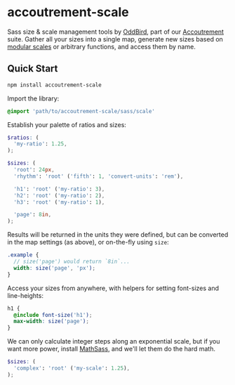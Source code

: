 accoutrement-scale
==================

Sass size & scale management tools
by [OddBird][oddbird],
part of our [Accoutrement][accoutrement] suite.
Gather all your sizes into a single map,
generate new sizes based on [modular scales][ms]
or arbitrary functions,
and access them by name.

[accoutrement]: http://oddbird.net/accoutrement/
[oddbird]: http://oddbird.net/
[ms]: http://www.modularscale.com/


Quick Start
-----------

```bash
npm install accoutrement-scale
```

Import the library:

```scss
@import 'path/to/accoutrement-scale/sass/scale'
```

Establish your palette of ratios and sizes:

```scss
$ratios: (
  'my-ratio': 1.25,
);

$sizes: (
  'root': 24px,
  'rhythm': 'root' ('fifth': 1, 'convert-units': 'rem'),

  'h1': 'root' ('my-ratio': 3),
  'h2': 'root' ('my-ratio': 2),
  'h3': 'root' ('my-ratio': 1),

  'page': 8in,
);
```

Results will be returned in the units they were defined,
but can be converted in the map settings (as above),
or on-the-fly using `size`:

```scss
.example {
  // size('page') would return `8in`...
  width: size('page', 'px');
}
```

Access your sizes from anywhere,
with helpers for setting font-sizes and line-heights:

```scss
h1 {
  @include font-size('h1');
  max-width: size('page');
}
```

We can only calculate integer steps along an exponential scale,
but if you want more power,
install [MathSass][mathsass],
and we'll let them do the hard math.

```scss
$sizes: (
  'complex': 'root' ('my-scale': 1.25),
);
```

[mathsass]: https://github.com/terkel/mathsass
